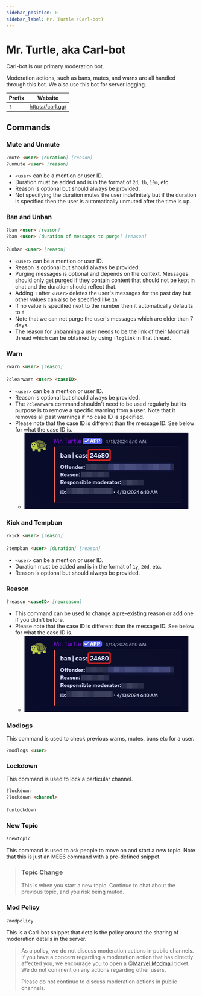 ```yaml
---
sidebar_position: 0
sidebar_label: Mr. Turtle (Carl-bot)
---
```


# Mr. Turtle, aka Carl-bot

Carl-bot is our primary moderation bot.

Moderation actions, such as bans, mutes, and warns are all handled through this bot. We also use this bot for server logging. 

| Prefix | Website          |
| ------ | ---------------- |
| `?`    | https://carl.gg/ |

## Commands

### Mute and Unmute

```md
?mute <user> [duration] [reason]
?unmute <user> [reason]
```

- `<user>` can be a mention or user ID.
- Duration must be added and is in the format of `2d`, `1h`, `10m`, etc.
- Reason is optional but should always be provided.
- Not specifying the duration mutes the user indefinitely but if the duration is specified then the user is automatically unmuted after the time is up.

### Ban and Unban

```md
?ban <user> [reason]
?ban <user> [duration of messages to purge] [reason]

?unban <user> [reason]
```

- `<user>` can be a mention or user ID.
- Reason is optional but should always be provided.
- Purging messages is optional and depends on the context. Messages should only get purged if they contain content that should not be kept in chat and the duration should reflect that. 
- Adding `1` after `<user>` deletes the user's messages for the past day but other values can also be specified like `1h`
 - If no value is specified next to the number then it automatically defaults to `d` 
- Note that we can not purge the user's messages which are older than 7 days. 
- The reason for unbanning a user needs to be the link of their Modmail thread which can be obtained by using `!loglink` in that thread.

### Warn

```md
?warn <user> [reason]

?clearwarn <user> <caseID>
```

- `<user>` can be a mention or user ID.
- Reason is optional but should always be provided.
- The `?clearwarn` command shouldn't need to be used regularly but its purpose is to remove a specific warning from a user. Note that it removes all past warnings if no case ID is specified. 
- Please note that the case ID is different than the message ID. See below for what the case ID is.
  - ![Case ID](../../../static/img/bots/2025-04-12-13-02-14_Discord_XMAD753E4L.png)

### Kick and Tempban

```md
?kick <user> [reason]

?tempban <user> [duration] [reason]
```

- `<user>` can be a mention or user ID.
- Duration must be added and is in the format of `1y`, `20d`, etc.
- Reason is optional but should always be provided.

### Reason

```md
?reason <caseID> [newreason]
```

- This command can be used to change a pre-existing reason or add one if you didn't before.
- Please note that the case ID is different than the message ID. See below for what the case ID is.
  - ![Case ID](../../../static/img/bots/2025-04-12-13-02-14_Discord_XMAD753E4L.png)

### Modlogs

This command is used to check previous warns, mutes, bans etc for a user.

```md
?modlogs <user>
```

### Lockdown

This command is used to lock a particular channel.

```md
?lockdown
?lockdown <channel>

?unlockdown
```

### New Topic

```md
!newtopic
```

This command is used to ask people to move on and start a new topic. Note that this is just an MEE6 command with a pre-defined snippet.

> ### Topic Change
> 
> This is when you start a new topic. Continue to chat about the previous topic, and you risk being muted.

### Mod Policy

```md
?modpolicy
```

This is a Carl-bot snippet that details the policy around the sharing of moderation details in the server.

> As a policy, we do not discuss moderation actions in public channels. If you have a concern regarding a moderation action that has directly affected you, we encourage you to open a @[Marvel Modmail](0) ticket. We do not comment on any actions regarding other users.
> 
> Please do not continue to discuss moderation actions in public channels.
  
